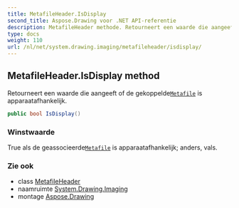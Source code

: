 ```yaml
---
title: MetafileHeader.IsDisplay
second_title: Aspose.Drawing voor .NET API-referentie
description: MetafileHeader methode. Retourneert een waarde die aangeeft of de gekoppeldeMetafile is apparaatafhankelijk.
type: docs
weight: 110
url: /nl/net/system.drawing.imaging/metafileheader/isdisplay/
---
```

## MetafileHeader.IsDisplay method

Retourneert een waarde die aangeeft of de gekoppelde[`Metafile`](../../metafile/) is apparaatafhankelijk.

```csharp
public bool IsDisplay()
```

### Winstwaarde

True als de geassocieerde[`Metafile`](../../metafile/) is apparaatafhankelijk; anders, vals.

### Zie ook

* class [MetafileHeader](../)
* naamruimte [System.Drawing.Imaging](../../metafileheader/)
* montage [Aspose.Drawing](../../../)


